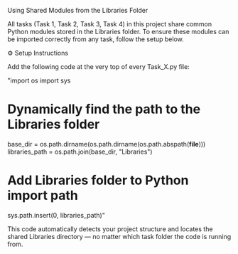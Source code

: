 Using Shared Modules from the Libraries Folder

All tasks (Task 1, Task 2, Task 3, Task 4) in this project share common Python modules stored in the Libraries folder.
To ensure these modules can be imported correctly from any task, follow the setup below.

⚙️ Setup Instructions

Add the following code at the very top of every Task_X.py file:

"import os
import sys

# Dynamically find the path to the Libraries folder
base_dir = os.path.dirname(os.path.dirname(os.path.abspath(__file__)))
libraries_path = os.path.join(base_dir, "Libraries")

# Add Libraries folder to Python import path
sys.path.insert(0, libraries_path)"

This code automatically detects your project structure and locates the shared Libraries directory — no matter which task folder the code is running from.
